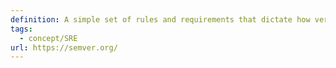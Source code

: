 ```yaml
---
definition: A simple set of rules and requirements that dictate how version numbers are assigned and incremented.
tags:
  - concept/SRE
url: https://semver.org/
---
```

